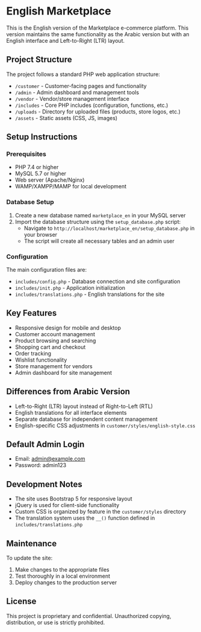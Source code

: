 # English Marketplace

This is the English version of the Marketplace e-commerce platform. This version maintains the same functionality as the Arabic version but with an English interface and Left-to-Right (LTR) layout.

## Project Structure

The project follows a standard PHP web application structure:

- `/customer` - Customer-facing pages and functionality
- `/admin` - Admin dashboard and management tools
- `/vendor` - Vendor/store management interface
- `/includes` - Core PHP includes (configuration, functions, etc.)
- `/uploads` - Directory for uploaded files (products, store logos, etc.)
- `/assets` - Static assets (CSS, JS, images)

## Setup Instructions

### Prerequisites

- PHP 7.4 or higher
- MySQL 5.7 or higher
- Web server (Apache/Nginx)
- WAMP/XAMPP/MAMP for local development

### Database Setup

1. Create a new database named `marketplace_en` in your MySQL server
2. Import the database structure using the `setup_database.php` script:
   - Navigate to `http://localhost/marketplace_en/setup_database.php` in your browser
   - The script will create all necessary tables and an admin user

### Configuration

The main configuration files are:

- `includes/config.php` - Database connection and site configuration
- `includes/init.php` - Application initialization
- `includes/translations.php` - English translations for the site

## Key Features

- Responsive design for mobile and desktop
- Customer account management
- Product browsing and searching
- Shopping cart and checkout
- Order tracking
- Wishlist functionality
- Store management for vendors
- Admin dashboard for site management

## Differences from Arabic Version

- Left-to-Right (LTR) layout instead of Right-to-Left (RTL)
- English translations for all interface elements
- Separate database for independent content management
- English-specific CSS adjustments in `customer/styles/english-style.css`

## Default Admin Login

- Email: admin@example.com
- Password: admin123

## Development Notes

- The site uses Bootstrap 5 for responsive layout
- jQuery is used for client-side functionality
- Custom CSS is organized by feature in the `customer/styles` directory
- The translation system uses the `__()` function defined in `includes/translations.php`

## Maintenance

To update the site:

1. Make changes to the appropriate files
2. Test thoroughly in a local environment
3. Deploy changes to the production server

## License

This project is proprietary and confidential. Unauthorized copying, distribution, or use is strictly prohibited.
